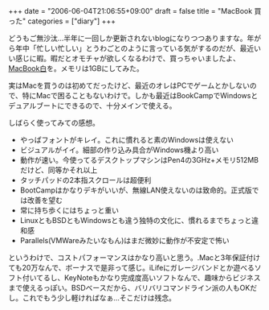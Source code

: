 +++
date = "2006-06-04T21:06:55+09:00"
draft = false
title = "MacBook 買った"
categories = ["diary"]
+++

どうもご無沙汰…半年に一回しか更新されないblogになりつつありますな。年がら年中「忙しい忙しい」とうわごとのように言っている気がするのだが、最近いい感じに暇。暇だとオモチャが欲しくなるわけで、買っちゃいましたよ、<a href="http://www.amazon.co.jp/exec/obidos/ASIN/B000ELGK5E/realbeat-22/ref=nosim/" name="amazletlink">MacBook白</a>を。メモリは1GBにしてみた。

実はMacを買うのは初めてだったけど、最近のオレはPCでゲームとかしないので、特にMacで困ることもないわけで。しかも最近はBookCampでWindowsとデュアルブートにできるので、十分メインで使える。

しばらく使ってみての感想。

<ul>
<li>やっぱフォントがキレイ。これに慣れると素のWindowsは使えない</li>
<li>ビジュアルがイイ。細部の作り込み具合がWindows機より高い</li>
<li>動作が速い。今使ってるデスクトップマシンはPen4の3GHz+メモリ512MBだけど、同等かそれ以上</li>
<li>タッチパッドの2本指スクロールは超便利</li>
<li>BootCampはかなりデキがいいが、無線LAN使えないのは致命的。正式版では改善を望む</li>
<li>常に持ち歩くにはちょっと重い</li>
<li>LinuxともBSDともWindowsとも違う独特の文化に、慣れるまでちょっと違和感</li>
<li>Parallels(VMWareみたいなもん)はまだ微妙に動作が不安定で怖い</li>
</ul>

というわけで、コストパフォーマンスはかなり高いと思う。.Macと3年保証付けても20万なんで、ボーナスで是非って感じ。iLifeにガレージバンドとか遊べるソフト付いてるし、KeyNoteもかなり完成度高いソフトなんで、趣味からビジネスまで使えるっぽい。BSDベースだから、バリバリコマンドライン派の人もOKだし。これでもう少し軽ければなぁ…そこだけは残念。
